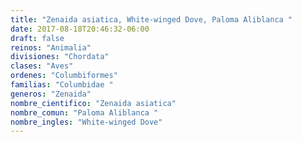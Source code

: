 ```yaml
---
title: "Zenaida asiatica, White-winged Dove, Paloma Aliblanca "
date: 2017-08-18T20:46:32-06:00
draft: false
reinos: "Animalia"
divisiones: "Chordata"
clases: "Aves"
ordenes: "Columbiformes"
familias: "Columbidae "
generos: "Zenaida"
nombre_cientifico: "Zenaida asiatica"
nombre_comun: "Paloma Aliblanca "
nombre_ingles: "White-winged Dove"
---
```

